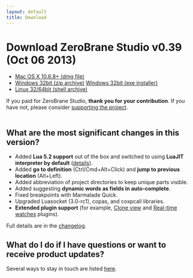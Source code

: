 ```yaml
---
layout: default
title: Download
---
```


# Download ZeroBrane Studio v0.39 (Oct 06 2013)

<ul class="download" id="download-options">
  <li><a class="mac" href="https://download.zerobrane.com/ZeroBraneStudioEduPack-0.39-macos.dmg" onclick="var that=this;_gaq.push(['_trackEvent','Download-macos','ZeroBraneStudioEduPack-0.39-macos.dmg',this.href]);setTimeout(function(){location.href=that.href;},200);return false;">
    Mac OS X 10.6.8+ (dmg file)</a></li>
  <li><a class="winzip" href="https://download.zerobrane.com/ZeroBraneStudioEduPack-0.39-win32.zip" onclick="var that=this;_gaq.push(['_trackEvent','Download-win32','ZeroBraneStudioEduPack-0.39-win32.zip',this.href]);setTimeout(function(){location.href=that.href;},200);return false;">
    Windows 32bit (zip archive)</a>
      <a class="winexe" href="https://download.zerobrane.com/ZeroBraneStudioEduPack-0.39-win32.exe" onclick="var that=this;_gaq.push(['_trackEvent','Download-win32','ZeroBraneStudioEduPack-0.39-win32.exe',this.href]);setTimeout(function(){location.href=that.href;},200);return false;">
    Windows 32bit (exe installer)</a></li>
  <li><a class="linux" href="https://download.zerobrane.com/ZeroBraneStudioEduPack-0.39-linux.sh" onclick="var that=this;_gaq.push(['_trackEvent','Download-linux','ZeroBraneStudioEduPack-0.39-linux.sh',this.href]);setTimeout(function(){location.href=that.href;},200);return false;">
    Linux 32/64bit (shell archive)</a></li>
</ul>

<div class="thank-you" id="thank-you">If you paid for ZeroBrane Studio, <strong>thank you for your contribution</strong>. If you have not, please consider <a href="support.html">supporting the project</a>.</div>

<script>
  if (location.search.indexOf('stripe') > -1) {
    document.getElementById('thank-you').innerHTML = '<strong>Thank you for your contribution!</strong>';
  }
</script>

<div class="separator">&nbsp;</div>

## What are the most significant changes in this version?
- Added **Lua 5.2 support** out of the box and switched to using **LuaJIT interpreter by default** ([details](http://notebook.kulchenko.com/zerobrane/zerobrane-studio-luajit-lua52-and-luasocket-changes)).
- Added **go to definition** (Ctrl/Cmd+Alt+Click) and **jump to previous location** (Alt+Left).
- Added abbreviation of project directories to keep unique parts visible.
- Added suggesting **dynamic words as fields in auto-complete**.
- Fixed breakpoints with Marmalade Quick.
- Upgraded Luasocket (3.0-rc1), copas, and coxpcall libraries.
- **Extended plugin support** (for example, [Clone view](http://notebook.kulchenko.com/zerobrane/clone-editor-view-plugin-for-zerobrane-studio) and [Real-time watches](http://notebook.kulchenko.com/zerobrane/real-time-watches-plugin-zerobrane-studio) plugins).

Full details are in the [changelog](https://github.com/pkulchenko/ZeroBraneStudio/blob/master/CHANGELOG.md).

## What do I do if I have questions or want to receive product updates?

Several ways to stay in touch are listed [here](community.html).
